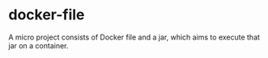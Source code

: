 # docker-file
A micro project consists of Docker file and a jar, which aims to execute that jar on a container.
